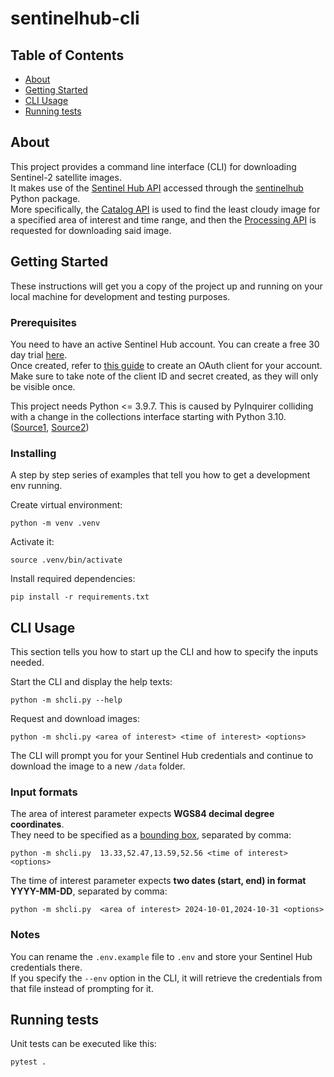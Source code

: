 # sentinelhub-cli

## Table of Contents

- [About](#about)
- [Getting Started](#getting_started)
- [CLI Usage](#usage)
- [Running tests](#tests)

## About <a name = "about"></a>

This project provides a command line interface (CLI) for downloading Sentinel-2 satellite images.<br>
It makes use of the [Sentinel Hub API](https://docs.sentinel-hub.com/api/latest/) accessed through the [sentinelhub](https://sentinelhub-py.readthedocs.io/en/latest/) Python package.<br>
More specifically, the [Catalog API](https://docs.sentinel-hub.com/api/latest/api/catalog/) is used to find the least cloudy image for a specified area of interest and time range, and then the [Processing API](https://docs.sentinel-hub.com/api/latest/api/process/) is requested for downloading said image.

## Getting Started <a name = "getting_started"></a>

These instructions will get you a copy of the project up and running on your local machine for development and testing purposes.

### Prerequisites

You need to have an active Sentinel Hub account. You can create a free 30 day trial [here](https://www.sentinel-hub.com/create_account/).<br>
Once created, refer to [this guide](https://docs.sentinel-hub.com/api/latest/api/overview/authentication/) to create an OAuth client for your account. Make sure to take note of the client ID and secret created, as they will only be visible once.

This project needs Python <= 3.9.7. This is caused by PyInquirer colliding with a change in the collections interface starting with Python 3.10. ([Source1](https://stackoverflow.com/a/70557518), [Source2](https://github.com/CITGuru/PyInquirer/issues/181))

### Installing

A step by step series of examples that tell you how to get a development env running.

Create virtual environment:

```
python -m venv .venv
```

Activate it:

```
source .venv/bin/activate
```

Install required dependencies:

```
pip install -r requirements.txt
```

## CLI Usage <a name = "usage"></a>
This section tells you how to start up the CLI and how to specify the inputs needed.

Start the CLI and display the help texts:

```
python -m shcli.py --help
```

Request and download images:

```
python -m shcli.py <area of interest> <time of interest> <options>
```

The CLI will prompt you for your Sentinel Hub credentials and continue to download the image to a new `/data` folder.
### Input formats

The area of interest parameter expects **WGS84 decimal degree coordinates**.<br>
They need to be specified as a [bounding box](https://wiki.openstreetmap.org/wiki/Bounding_box), separated by comma:

```
python -m shcli.py  13.33,52.47,13.59,52.56 <time of interest> <options>
```

The time of interest parameter expects **two dates (start, end) in format YYYY-MM-DD**, separated by comma:

```
python -m shcli.py  <area of interest> 2024-10-01,2024-10-31 <options>
```

### Notes
You can rename the `.env.example` file to `.env` and store your Sentinel Hub credentials there.<br>
If you specify the `--env` option in the CLI, it will retrieve the credentials from that file instead of prompting for it.

## Running tests <a name = "tests"></a>

Unit tests can be executed like this:

```
pytest .
```